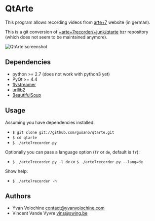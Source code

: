# QtArte

This program allows recording videos from [arte+7](http://videos.arte.tv) website (in german).

This is a git conversion of [~arte+7recorder/+junk/qtarte](https://launchpad.net/~arte+7recorder/+archive/ppa) bzr repository (which
does not seem to be maintained anymore).

![QtArte screenshot](http://www.yvanvolochine.com/media/images/qtarte.gif)

## Dependencies

 - python >= 2.7 (does not work with python3 yet)
 - PyQt >= 4.4
 - [flvstreamer](http://savannah.nongnu.org/projects/flvstreamer)
 - [urllib2](http://docs.python.org/2/library/urllib2.html)
 - [BeautifulSoup](http://www.crummy.com/software/BeautifulSoup/bs4)

## Usage

Assuming you have dependencies installed:

 - `$ git clone git://github.com/gusano/qtarte.git`
 - `$ cd qtarte`
 - `$ ./arte7recorder.py`

Optionally you can pass a language option (`fr` or `de`, default is `fr`):

 - `$ ./arte7recorder.py -l de` or `$ ./arte7recorder.py --lang=de`

Show help:

 - `$ ./arte7recorder -h`

## Authors

 - Yvan Volochine <contact@yvanvolochine.com>
 - Vincent Vande Vyvre <vins@swing.be>
